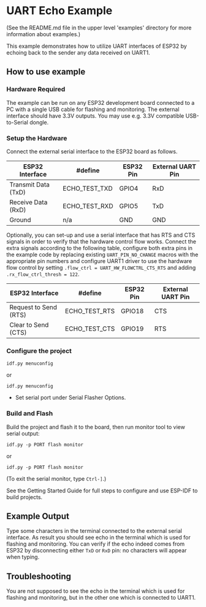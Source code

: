 # UART Echo Example

(See the README.md file in the upper level 'examples' directory for more information about examples.)

This example demonstrates how to utilize UART interfaces of ESP32 by echoing back to the sender any data received on
UART1.

## How to use example

### Hardware Required

The example can be run on any ESP32 development board connected to a PC with a single USB cable for flashing and
monitoring. The external interface should have 3.3V outputs. You may use e.g. 3.3V compatible USB-to-Serial dongle.

### Setup the Hardware

Connect the external serial interface to the ESP32 board as follows.

  | ESP32 Interface | #define | ESP32 Pin | External UART Pin |
  | --- | --- | --- | --- |
  | Transmit Data (TxD) | ECHO_TEST_TXD | GPIO4 | RxD |
  | Receive Data (RxD) | ECHO_TEST_RXD | GPIO5 | TxD |
  | Ground | n/a | GND | GND |

Optionally, you can set-up and use a serial interface that has RTS and CTS signals in order to verify that the
hardware control flow works. Connect the extra signals according to the following table, configure both extra pins in
the example code by replacing existing `UART_PIN_NO_CHANGE` macros with the appropriate pin numbers and configure
UART1 driver to use the hardware flow control by setting `.flow_ctrl = UART_HW_FLOWCTRL_CTS_RTS` and adding
`.rx_flow_ctrl_thresh = 122`.

  | ESP32 Interface | #define | ESP32 Pin | External UART Pin |
  | --- | --- | --- | --- |
  | Request to Send (RTS) | ECHO_TEST_RTS | GPIO18 | CTS |
  | Clear to Send (CTS) | ECHO_TEST_CTS | GPIO19 | RTS |

### Configure the project

```
idf.py menuconfig
```
or
```
idf.py menuconfig
```

* Set serial port under Serial Flasher Options.

### Build and Flash

Build the project and flash it to the board, then run monitor tool to view serial output:

```
idf.py -p PORT flash monitor
```
or
```
idf.py -p PORT flash monitor
```

(To exit the serial monitor, type ``Ctrl-]``.)

See the Getting Started Guide for full steps to configure and use ESP-IDF to build projects.

## Example Output

Type some characters in the terminal connected to the external serial interface. As result you should see echo in the
terminal which is used for flashing and monitoring. You can verify if the echo indeed comes from ESP32 by
disconnecting either `TxD` or `RxD` pin: no characters will appear when typing.

## Troubleshooting

You are not supposed to see the echo in the terminal which is used for flashing and monitoring, but in the other one
which is connected to UART1.
